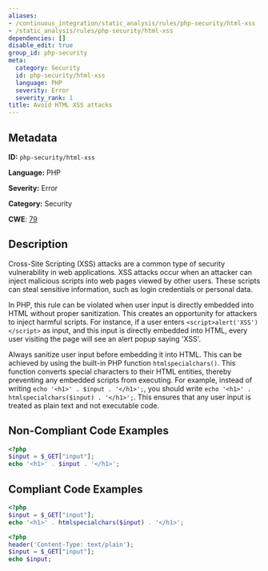 ```yaml
---
aliases:
- /continuous_integration/static_analysis/rules/php-security/html-xss
- /static_analysis/rules/php-security/html-xss
dependencies: []
disable_edit: true
group_id: php-security
meta:
  category: Security
  id: php-security/html-xss
  language: PHP
  severity: Error
  severity_rank: 1
title: Avoid HTML XSS attacks
---
```

<!--  SOURCED FROM https://github.com/DataDog/datadog-static-analyzer-rule-docs -->


## Metadata
**ID:** `php-security/html-xss`

**Language:** PHP

**Severity:** Error

**Category:** Security

**CWE**: [79](https://cwe.mitre.org/data/definitions/79.html)

## Description
Cross-Site Scripting (XSS) attacks are a common type of security vulnerability in web applications. XSS attacks occur when an attacker can inject malicious scripts into web pages viewed by other users. These scripts can steal sensitive information, such as login credentials or personal data.

In PHP, this rule can be violated when user input is directly embedded into HTML without proper sanitization. This creates an opportunity for attackers to inject harmful scripts. For instance, if a user enters `<script>alert('XSS')</script>` as input, and this input is directly embedded into HTML, every user visiting the page will see an alert popup saying 'XSS'.

Always sanitize user input before embedding it into HTML. This can be achieved by using the built-in PHP function `htmlspecialchars()`. This function converts special characters to their HTML entities, thereby preventing any embedded scripts from executing. For example, instead of writing `echo '<h1>' . $input . '</h1>';`, you should write `echo '<h1>' . htmlspecialchars($input) . '</h1>';`. This ensures that any user input is treated as plain text and not executable code.

## Non-Compliant Code Examples
```php
<?php
$input = $_GET["input"];
echo '<h1>' . $input . '</h1>';
```

## Compliant Code Examples
```php
<?php
$input = $_GET["input"];
echo '<h1>' . htmlspecialchars($input) . '</h1>';
```

```php
<?php
header('Content-Type: text/plain');
$input = $_GET["input"];
echo $input;
```
